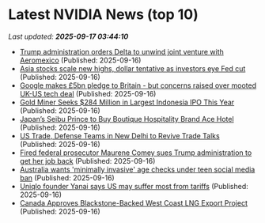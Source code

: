 # Latest NVIDIA News (top 10)
_Last updated: **2025-09-17 03:44:10**_

- [Trump administration orders Delta to unwind joint venture with Aeromexico](https://biztoc.com/x/7683ea6f3d58c489) (Published: 2025-09-16)
- [Asia stocks scale new highs, dollar tentative as investors eye Fed cut](https://www.channelnewsasia.com/business/asia-stocks-fed-rate-cuts-us-dollar-5351136) (Published: 2025-09-16)
- [Google makes £5bn pledge to Britain - but concerns raised over mooted UK-US tech deal](https://news.sky.com/story/google-makes-5bn-pledge-to-britain-but-concerns-raised-over-mooted-uk-us-tech-deal-13431957) (Published: 2025-09-16)
- [Gold Miner Seeks $284 Million in Largest Indonesia IPO This Year](https://biztoc.com/x/ae8bad7dd05ea04e) (Published: 2025-09-16)
- [Japan’s Seibu Prince to Buy Boutique Hospitality Brand Ace Hotel](https://biztoc.com/x/2ed59c7ee1e4825a) (Published: 2025-09-16)
- [US Trade, Defense Teams in New Delhi to Revive Trade Talks](https://biztoc.com/x/3b554056d4aa57eb) (Published: 2025-09-16)
- [Fired federal prosecutor Maurene Comey sues Trump administration to get her job back](https://biztoc.com/x/eb3ee7039838050f) (Published: 2025-09-16)
- [Australia wants 'minimally invasive' age checks under teen social media ban](https://biztoc.com/x/a311e9915808c42c) (Published: 2025-09-16)
- [Uniqlo founder Yanai says US may suffer most from tariffs](https://biztoc.com/x/9f0afe567814a761) (Published: 2025-09-16)
- [Canada Approves Blackstone-Backed West Coast LNG Export Project](https://biztoc.com/x/109c8284e88b4e4a) (Published: 2025-09-16)
